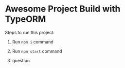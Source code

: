 # Awesome Project Build with TypeORM

Steps to run this project:

1. Run `npm i` command
3. Run `npm start` command


5. question
